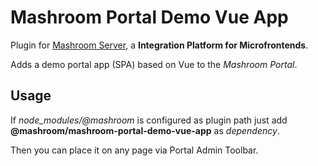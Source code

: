 
# Mashroom Portal Demo Vue App

Plugin for [Mashroom Server](https://www.mashroom-server.com), a **Integration Platform for Microfrontends**.

Adds a demo portal app (SPA) based on Vue to the _Mashroom Portal_.

## Usage

If *node_modules/@mashroom* is configured as plugin path just add **@mashroom/mashroom-portal-demo-vue-app** as *dependency*.

Then you can place it on any page via Portal Admin Toolbar.
